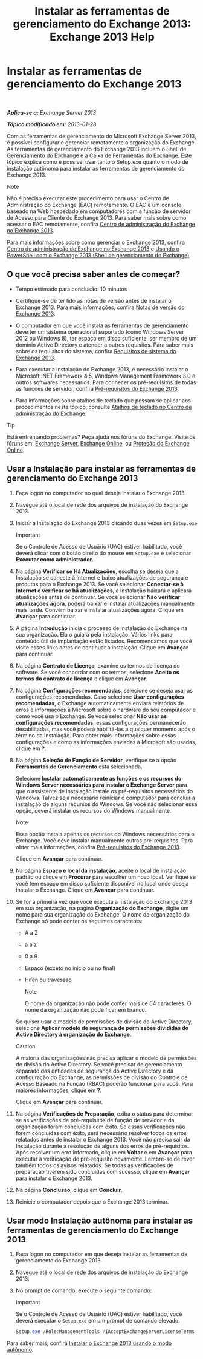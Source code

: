 ﻿---
title: 'Instalar as ferramentas de gerenciamento do Exchange 2013: Exchange 2013 Help'
TOCTitle: Instalar as ferramentas de gerenciamento do Exchange 2013
ms:assetid: 71fcbe4c-783b-4f77-aabb-a21aa7a4ef23
ms:mtpsurl: https://technet.microsoft.com/pt-br/library/Bb232090(v=EXCHG.150)
ms:contentKeyID: 50556230
ms.date: 01/10/2018
mtps_version: v=EXCHG.150
ms.translationtype: HT
---

# Instalar as ferramentas de gerenciamento do Exchange 2013

 

_**Aplica-se a:** Exchange Server 2013_

_**Tópico modificado em:** 2013-01-28_

Com as ferramentas de gerenciamento do Microsoft Exchange Server 2013, é possível configurar e gerenciar remotamente a organização do Exchange. As ferramentas de gerenciamento do Exchange 2013 incluem o Shell de Gerenciamento do Exchange e a Caixa de Ferramentas do Exchange. Este tópico explica como é possível usar tanto o Setup.exe quanto o modo de instalação autônoma para instalar as ferramentas de gerenciamento do Exchange 2013.


> [!NOTE]
> Não é preciso executar este procedimento para usar o Centro de Administração do Exchange (EAC) remotamente. O EAC é um console baseado na Web hospedado em computadores com a função de servidor de Acesso para Cliente do Exchange 2013. Para saber mais sobre como acessar o EAC remotamente, confira <A href="exchange-admin-center-in-exchange-2013-exchange-2013-help.md">Centro de administração do Exchange no Exchange 2013</A>.



Para mais informações sobre como gerenciar o Exchange 2013, confira [Centro de administração do Exchange no Exchange 2013](exchange-admin-center-in-exchange-2013-exchange-2013-help.md) e [Usando o PowerShell com o Exchange 2013 (Shell de gerenciamento do Exchange)](https://technet.microsoft.com/pt-br/library/bb123778\(v=exchg.150\)).

## O que você precisa saber antes de começar?

  - Tempo estimado para conclusão: 10 minutos

  - Certifique-se de ter lido as notas de versão antes de instalar o Exchange 2013. Para mais informações, confira [Notas de versão do Exchange 2013](release-notes-for-exchange-2013-exchange-2013-help.md).

  - O computador em que você instala as ferramentas de gerenciamento deve ter um sistema operacional suportado (como Windows Server 2012 ou Windows 8), ter espaço em disco suficiente, ser membro de um domínio Active Directory e atender a outros requisitos. Para saber mais sobre os requisitos do sistema, confira [Requisitos de sistema do Exchange 2013](exchange-2013-system-requirements-exchange-2013-help.md).

  - Para executar a instalação do Exchange 2013, é necessário instalar o Microsoft .NET Framework 4.5, Windows Management Framework 3.0 e outros softwares necessários. Para conhecer os pré-requisitos de todas as funções de servidor, confira [Pré-requisitos do Exchange 2013](exchange-2013-prerequisites-exchange-2013-help.md).

  - Para informações sobre atalhos de teclado que possam se aplicar aos procedimentos neste tópico, consulte [Atalhos de teclado no Centro de administração do Exchange](keyboard-shortcuts-in-the-exchange-admin-center-exchange-online-protection-help.md).


> [!TIP]
> Está enfrentando problemas? Peça ajuda nos fóruns do Exchange. Visite os fóruns em: <A href="https://go.microsoft.com/fwlink/p/?linkid=60612">Exchange Server</A>, <A href="https://go.microsoft.com/fwlink/p/?linkid=267542">Exchange Online</A>, ou <A href="https://go.microsoft.com/fwlink/p/?linkid=285351">Proteção do Exchange Online</A>.



## Usar a Instalação para instalar as ferramentas de gerenciamento do Exchange 2013

1.  Faça logon no computador no qual deseja instalar o Exchange 2013.

2.  Navegue até o local de rede dos arquivos de instalação do Exchange 2013.

3.  Iniciar a Instalação do Exchange 2013 clicando duas vezes em `Setup.exe`
    

    > [!IMPORTANT]
    > Se o Controle de Acesso de Usuário (UAC) estiver habilitado, você deverá clicar com o botão direito do mouse em <CODE>Setup.exe</CODE> e selecionar <STRONG>Executar como administrador</STRONG>.



4.  Na página **Verificar se Há Atualizações**, escolha se deseja que a Instalação se conecte à Internet e baixe atualizações de segurança e produtos para o Exchange 2013. Se você selecionar **Conectar-se à Internet e verificar se há atualizações**, a Instalação baixará e aplicará atualizações antes de continuar. Se você selecionar **Não verificar atualizações agora**, poderá baixar e instalar atualizações manualmente mais tarde. Convém baixar e instalar atualizações agora. Clique em **Avançar** para continuar.

5.  A página **Introdução** inicia o processo de instalação do Exchange na sua organização. Ela o guiará pela instalação. Vários links para conteúdo útil de implantação estão listados. Recomendamos que você visite esses links antes de continuar a instalação. Clique em **Avançar** para continuar.

6.  Na página **Contrato de Licença**, examine os termos de licença do software. Se você concordar com os termos, selecione **Aceito os termos do contrato de licença** e clique em **Avançar**.

7.  Na página **Configurações recomendadas**, selecione se deseja usar as configurações recomendadas. Caso selecione **Usar configurações recomendadas**, o Exchange automaticamente enviará relatórios de erros e informações à Microsoft sobre o hardware do seu computador e como você usa o Exchange. Se você selecionar **Não usar as configurações recomendadas**, essas configurações permanecerão desabilitadas, mas você poderá habilitá-las a qualquer momento após o término da Instalação. Para obter mais informações sobre essas configurações e como as informações enviadas à Microsoft são usadas, clique em **?**.

8.  Na página **Seleção de Função de Servidor**, verifique se a opção **Ferramentas de Gerenciamento** está selecionada.
    
    Selecione **Instalar automaticamente as funções e os recursos do Windows Server necessários para instalar o Exchange Server** para que o assistente de Instalação instale os pré-requisitos necessários do Windows. Talvez seja necessário reiniciar o computador para concluir a instalação de alguns recursos do Windows. Se você não selecionar essa opção, deverá instalar os recursos do Windows manualmente.
    

    > [!NOTE]
    > Essa opção instala apenas os recursos do Windows necessários para o Exchange. Você deve instalar manualmente outros pré-requisitos. Para obter mais informações, confira <A href="exchange-2013-prerequisites-exchange-2013-help.md">Pré-requisitos do Exchange 2013</A>.

    
    Clique em **Avançar** para continuar.

9.  Na página **Espaço e local da instalação**, aceite o local de instalação padrão ou clique em **Procurar** para escolher um novo local. Verifique se você tem espaço em disco suficiente disponível no local onde deseja instalar o Exchange. Clique em **Avançar** para continuar.

10. Se for a primeira vez que você executa a Instalação do Exchange 2013 em sua organização, na página **Organização do Exchange**, digite um nome para sua organização do Exchange. O nome da organização do Exchange só pode conter os seguintes caracteres:
    
      - A a Z
    
      - a a z
    
      - 0 a 9
    
      - Espaço (exceto no início ou no final)
    
      - Hífen ou travessão
        

        > [!NOTE]
        > O nome da organização não pode conter mais de 64 caracteres. O nome da organização não pode ficar em branco.

    
    Se quiser usar o modelo de permissões de divisão do Active Directory, selecione **Aplicar modelo de segurança de permissões divididas do Active Directory à organização do Exchange**.
    

    > [!CAUTION]
    > A maioria das organizações não precisa aplicar o modelo de permissões de divisão do Active Directory. Se você precisar de gerenciamento separado das entidades de segurança do Active Directory e da configuração do Exchange, as permissões de divisão do Controle de Acesso Baseado na Função (RBAC) poderão funcionar para você. Para maiores informações, clique em <STRONG>?</STRONG>.

    
    Clique em **Avançar** para continuar.

11. Na página **Verificações de Preparação**, exiba o status para determinar se as verificações de pré-requisitos de função de servidor e da organização foram concluídas com êxito. Se essas verificações não forem concluídas com êxito, será necessário resolver todos os erros relatados antes de instalar o Exchange 2013. Você não precisa sair da Instalação durante a resolução de alguns dos erros de pré-requisitos. Após resolver um erro informado, clique em **Voltar** e em **Avançar** para executar a verificação de pré-requisito novamente. Lembre-se de rever também todos os avisos relatados. Se todas as verificações de preparação tiverem sido concluídas com sucesso, clique em **Avançar** para instalar o Exchange 2013.

12. Na página **Conclusão**, clique em **Concluir**.

13. Reinicie o computador depois que o Exchange 2013 terminar.

## Usar modo Instalação autônoma para instalar as ferramentas de gerenciamento do Exchange 2013

1.  Faça logon no computador em que deseja instalar as ferramentas de gerenciamento do Exchange 2013.

2.  Navegue até o local de rede dos arquivos de instalação do Exchange 2013.

3.  No prompt de comando, execute o seguinte comando:
    

    > [!IMPORTANT]
    > Se o Controle de Acesso de Usuário (UAC) estiver habilitado, você deverá executar o <CODE>Setup.exe</CODE> em um prompt de comando elevado.

    
    ```powershell
    Setup.exe /Role:ManagementTools /IAcceptExchangeServerLicenseTerms
    ```

Para saber mais, confira [Instalar o Exchange 2013 usando o modo autônomo](install-exchange-2013-using-unattended-mode-exchange-2013-help.md).

